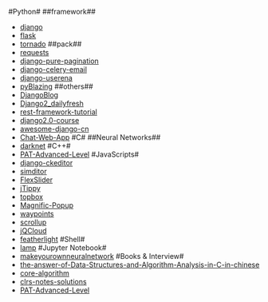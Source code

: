 #Python#
##framework##
- [django](https://github.com/django/django)
- [flask](https://github.com/pallets/flask)
- [tornado](https://github.com/tornadoweb/tornado)
##pack##
- [requests](https://github.com/psf/requests)
- [django-pure-pagination](https://github.com/jamespacileo/django-pure-pagination)
- [django-celery-email](https://github.com/pmclanahan/django-celery-email)
- [django-userena](https://github.com/bread-and-pepper/django-userena)
- [pyBlazing](https://github.com/BlazingDB/blazingsql)
##others##
- [DjangoBlog](https://github.com/liangliangyy/DjangoBlog)
- [Django2_dailyfresh]()
- [rest-framework-tutorial](https://github.com/encode/rest-framework-tutorial)
- [django2.0-course](https://github.com/HaddyYang/django2.0-course)
- [awesome-django-cn](https://github.com/haiiiiiyun/awesome-django-cn)
- [Chat-Web-App]()
#C#
##Neural Networks##
- [darknet](https://github.com/pjreddie/darknet)
#C++#
- [PAT-Advanced-Level](https://github.com/merelydust/PAT-Advanced-Level)
#JavaScripts#
- [django-ckeditor](https://github.com/django-ckeditor/django-ckeditor)
- [simditor](https://github.com/mycolorway/simditor)
- [FlexSlider](https://github.com/woocommerce/FlexSlider)
- [jTippy](https://github.com/HTMLGuyLLC/jTippy)
- [topbox](https://github.com/willwood/topbox)
- [Magnific-Popup](https://github.com/dimsemenov/Magnific-Popup)
- [waypoints](https://github.com/imakewebthings/waypoints)
- [scrollup](https://github.com/markgoodyear/scrollup)
- [jQCloud](https://github.com/lucaong/jQCloud)
- [featherlight](https://github.com/noelboss/featherlight)
#Shell#
- [lamp](https://github.com/teddysun/lamp)
#Jupyter Notebook#
- [makeyourownneuralnetwork](https://github.com/makeyourownneuralnetwork/makeyourownneuralnetwork)
#Books & Interview#
- [the-answer-of-Data-Structures-and-Algorithm-Analysis-in-C-in-chinese](https://github.com/daquexian/the-answer-of-Data-Structures-and-Algorithm-Analysis-in-C-in-chinese)
- [core-algorithm](https://github.com/yidao620c/core-algorithm)
- [clrs-notes-solutions](https://github.com/HardySimpson/clrs-notes-solutions)
- [PAT-Advanced-Level](https://github.com/merelydust/PAT-Advanced-Level)